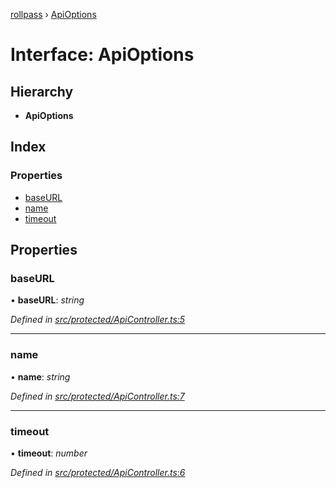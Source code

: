 [rollpass](../README.md) › [ApiOptions](apioptions.md)

# Interface: ApiOptions

## Hierarchy

* **ApiOptions**

## Index

### Properties

* [baseURL](apioptions.md#baseurl)
* [name](apioptions.md#name)
* [timeout](apioptions.md#timeout)

## Properties

###  baseURL

• **baseURL**: *string*

*Defined in [src/protected/ApiController.ts:5](https://github.com/RollPass/rollpass-js/blob/7a52522/src/protected/ApiController.ts#L5)*

___

###  name

• **name**: *string*

*Defined in [src/protected/ApiController.ts:7](https://github.com/RollPass/rollpass-js/blob/7a52522/src/protected/ApiController.ts#L7)*

___

###  timeout

• **timeout**: *number*

*Defined in [src/protected/ApiController.ts:6](https://github.com/RollPass/rollpass-js/blob/7a52522/src/protected/ApiController.ts#L6)*

